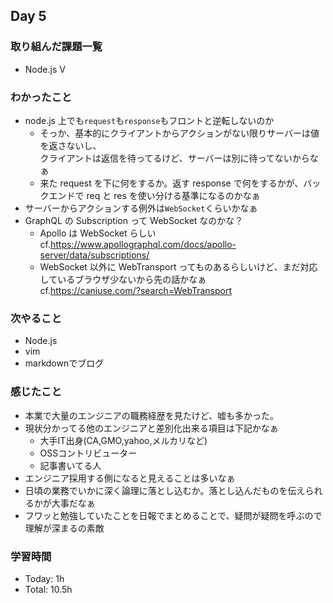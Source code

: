 ## Day 5

### 取り組んだ課題一覧
- Node.js V

### わかったこと
- node.js 上でも`request`も`response`もフロントと逆転しないのか  
  - そっか、基本的にクライアントからアクションがない限りサーバーは値を返さないし、  
クライアントは返信を待ってるけど、サーバーは別に待ってないからなぁ  
  - 来た request を下に何をするか。返す response で何をするかが、バックエンドで req と res を使い分ける基準になるのかなぁ
- サーバーからアクションする例外は`WebSocket`くらいかなぁ
- GraphQL の Subscription って WebSocket なのかな？  
  - Apollo は WebSocket らしい  
cf.https://www.apollographql.com/docs/apollo-server/data/subscriptions/  
  - WebSocket 以外に WebTransport ってものあるらしいけど、まだ対応しているブラウザ少ないから先の話かなぁ  
cf.https://caniuse.com/?search=WebTransport
### 次やること
- Node.js
- vim
- markdownでブログ

### 感じたこと
- 本業で大量のエンジニアの職務経歴を見たけど、嘘も多かった。
- 現状分かってる他のエンジニアと差別化出来る項目は下記かなぁ
    - 大手IT出身(CA,GMO,yahoo,メルカリなど)
    - OSSコントリビューター
    - 記事書いてる人
- エンジニア採用する側になると見えることは多いなぁ
- 日頃の業務でいかに深く論理に落とし込むか。落とし込んだものを伝えられるかが大事だなぁ
- フワッと勉強していたことを日報でまとめることで、疑問が疑問を呼ぶので理解が深まるの素敵

### 学習時間
- Today: 1h
- Total: 10.5h  

